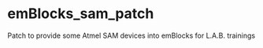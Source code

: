 emBlocks_sam_patch
==================

Patch to provide some Atmel SAM devices into emBlocks for L.A.B. trainings
